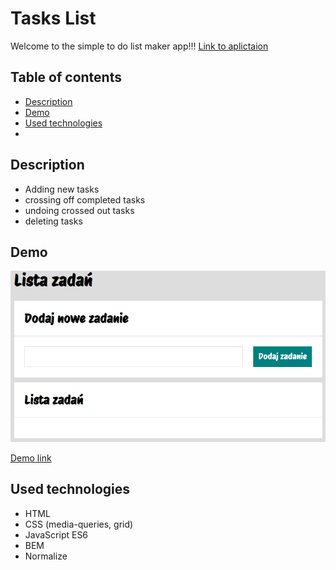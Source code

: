 # Tasks List
Welcome to the simple to do list maker app!!!
[Link to aplictaion](https://jargod99.github.io/Tasks-list/)

## Table of contents
- [Description](#description)
- [Demo](#demo)
- [Used technologies](#used-technologies)
- 
## Description
- Adding new tasks
- crossing off completed tasks
- undoing crossed out tasks
- deleting tasks

## Demo

 ![Task list](img/listTasks.PNG)
 
 [Demo link](https://jargod99.github.io/Tasks-list/)

 ## Used technologies
 - HTML
 - CSS (media-queries, grid)
 - JavaScript ES6
 - BEM
 - Normalize

